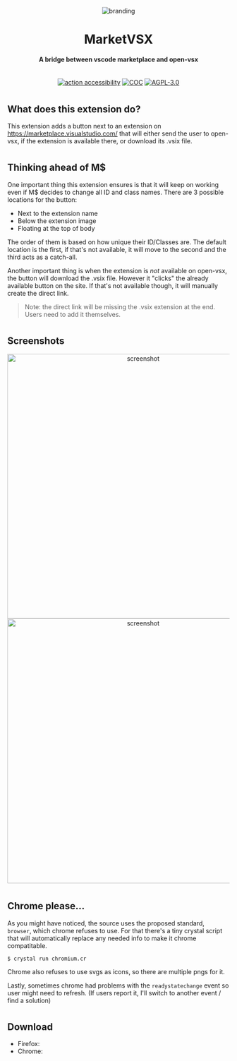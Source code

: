 <p align="center">
  <img alt="branding" src="https://i.imgur.com/JFh156k.png">
</p>
<h1 align="center">MarketVSX</h1>
<h4 align="center">A bridge between vscode marketplace and open-vsx</h4>
<p align="center">
  <br />
    <a href="https://github.com/marketplace/actions/action-accessibility"><img src="https://img.shields.io/badge/ACTION-ACCESSIBILITY-396baf.svg?style=for-the-badge&labelColor=f8eae3" alt="action accessibility" /></a>
    <a href="https://github.com/GeopJr/MarketVSX/blob/main/CODE_OF_CONDUCT.md"><img src="https://img.shields.io/badge/Contributor%20Covenant-v2.0%20adopted-ff69b4.svg?style=for-the-badge&labelColor=f8eae3" alt="COC" /></a>
    <a href="https://github.com/GeopJr/MarketVSX/blob/main/LICENSE"><img src="https://img.shields.io/badge/LICENSE-AGPL--3.0-000000.svg?style=for-the-badge&labelColor=f8eae3" alt="AGPL-3.0" /></a>
</p>


# 

## What does this extension do?

This extension adds a button next to an extension on https://marketplace.visualstudio.com/ that will either send the user to open-vsx, if the extension is available there, or download its .vsix file.

#

## Thinking ahead of M$

One important thing this extension ensures is that it will keep on working even if M$ decides to change all ID and class names.
There are 3 possible locations for the button:
- Next to the extension name
- Below the extension image
- Floating at the top of body

The order of them is based on how unique their ID/Classes are. The default location is the first, if that's not available, it will move to the second and the third acts as a catch-all.

Another important thing is when the extension is *not* available on open-vsx, the button will download the .vsix file. However it "clicks" the already available button on the site. If that's not available though, it will manually create the direct link.
> Note: the direct link will be missing the .vsix extension at the end. Users need to add it themselves.

#

## Screenshots

<p align="center">
    <img alt="screenshot" width="600" src="https://i.imgur.com/JwqqVNQ.png"><br />
    <img alt="screenshot" width="600" src="https://i.imgur.com/ygktdG1.png">
</p>

#

## Chrome please...

As you might have noticed, the source uses the proposed standard, `browser`, which chrome refuses to use. For that there's a tiny crystal script that will automatically replace any needed info to make it chrome compatitable.

`$ crystal run chromium.cr`

Chrome also refuses to use svgs as icons, so there are multiple pngs for it.

Lastly, sometimes chrome had problems with the `readystatechange` event so user might need to refresh. (If users report it, I'll switch to another event / find a solution)

#

## Download

- Firefox: 
- Chrome: 
